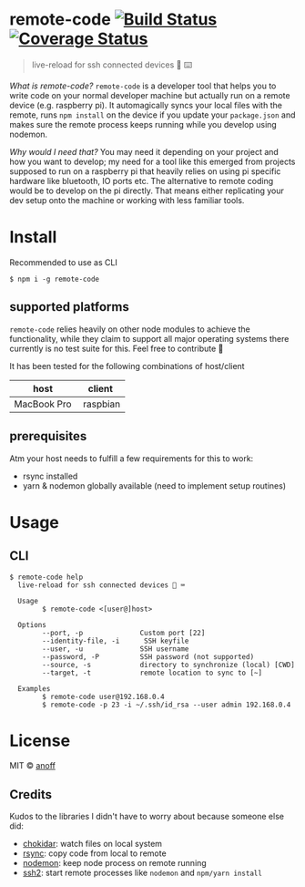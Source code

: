 remote-code [![Build Status](https://travis-ci.org/anoff/remote-code.svg?branch=master)](https://travis-ci.org/anoff/remote-code) [![Coverage Status](https://coveralls.io/repos/github/anoff/remote-code/badge.svg?branch=master)](https://coveralls.io/github/anoff/remote-code?branch=master)
===

> live-reload for ssh connected devices 🐪 ⌨️️️️️

_What is remote-code?_
`remote-code` is a developer tool that helps you to write code on your normal developer machine but actually run on a remote device (e.g. raspberry pi). It automagically syncs your local files with the remote, runs `npm install` on the device if you update your `package.json` and makes sure the remote process keeps running while you develop using nodemon.

_Why would I need that?_
You may need it depending on your project and how you want to develop; my need for a tool like this emerged from projects supposed to run on a raspberry pi that heavily relies on using pi specific hardware like bluetooth, IO ports etc.
The alternative to remote coding would be to develop on the pi directly. That means either replicating your dev setup onto the machine or working with less familiar tools.

# Install

Recommended to use as CLI

```
$ npm i -g remote-code
```

## supported platforms

`remote-code` relies heavily on other node modules to achieve the functionality, while they claim to support all major operating systems there currently is no test suite for this. Feel free to contribute 🐳

It has been tested for the following combinations of host/client

| host | client |
|------|--------|
| MacBook Pro | raspbian |

## prerequisites

Atm your host needs to fulfill a few requirements for this to work:
* rsync installed
* yarn & nodemon globally available (need to implement setup routines)

# Usage

## CLI

```
$ remote-code help
  live-reload for ssh connected devices 🐪 ⌨️️️️️

  Usage
        $ remote-code <[user@]host>

  Options
        --port, -p              Custom port [22]
        --identity-file, -i      SSH keyfile
        --user, -u              SSH username
        --password, -P          SSH password (not supported)
        --source, -s            directory to synchronize (local) [CWD]
        --target, -t            remote location to sync to [~]

  Examples
        $ remote-code user@192.168.0.4
        $ remote-code -p 23 -i ~/.ssh/id_rsa --user admin 192.168.0.4
```


# License

MIT © [anoff](http://anoff.io)

## Credits

Kudos to the libraries I didn't have to worry about because someone else did:
* [chokidar](https://github.com/paulmillr/chokidar): watch files on local system
* [rsync](https://github.com/mattijs/node-rsync): copy code from local to remote
* [nodemon](https://github.com/remy/nodemon): keep node process on remote running
* [ssh2](https://github.com/mscdex/ssh2): start remote processes like `nodemon` and `npm/yarn install`
